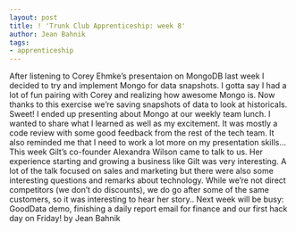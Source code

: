 ```yaml
---
layout: post
title: ! 'Trunk Club Apprenticeship: week 8'
author: Jean Bahnik
tags:
- apprenticeship
---
```

After listening to Corey Ehmke’s presentaion on MongoDB last week I decided to try and implement Mongo for data snapshots. I gotta say I had a lot of fun pairing with Corey and realizing how awesome Mongo is. Now thanks to this exercise we’re saving snapshots of data to look at historicals. Sweet!
I ended up presenting about Mongo at our weekly team lunch. I wanted to share what I learned as well as my excitement. It was mostly a code review with some good feedback from the rest of the tech team. It also reminded me that I need to work a lot more on my presentation skills…
This week Gilt’s co-founder Alexandra Wilson came to talk to us. Her experience starting and growing a business like Gilt was very interesting. A lot of the talk focused on sales and marketing but there were also some interesting questions and remarks about technology. While we’re not direct competitors (we don’t do discounts), we do go after some of the same customers, so it was interesting to hear her story..
Next week will be busy: GoodData demo, finishing a daily report email for finance and our first hack day on Friday!
by Jean Bahnik
